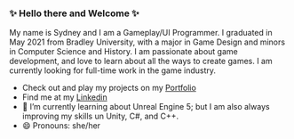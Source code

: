 ### ✨ Hello there and Welcome ✨ 

My name is Sydney and I am a Gameplay/UI Programmer. I graduated in May 2021 from Bradley University, with a major in Game Design and minors in Computer Science and History. I am passionate about game development, and love to learn about all the ways to create games. I am currently looking for full-time work in the game industry. 

- Check out and play my projects on my [Portfolio](https://sidfoe.itch.io)
- Find me at my [Linkedin](https://www.linkedin.com/in/sydney-f-5828b5100/)
- 🌱 I’m currently learning about Unreal Engine 5; but I am also always improving my skills un Unity, C#, and C++.
- 😄 Pronouns: she/her


<!--
**sidfoe/sidfoe** is a ✨ _special_ ✨ repository because its `README.md` (this file) appears on your GitHub profile.

Here are some ideas to get you started:

- ⚡ Fun fact: ...

- 🔭 I’m currently working on Space Uber and Normal Pizza for Normal People
-->
  
